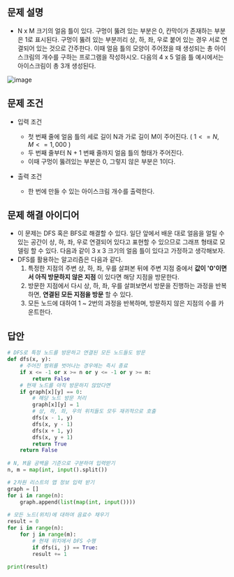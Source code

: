 ## 문제 설명
* N	x	M	크기의	얼음 틀이	있다.	구멍이	뚫려 있는	부분은	0, 칸막이가	존재하는 부분은 1로	표시된다.	구멍이	뚫려 있는	부분끼리 상, 하, 좌, 우로 붙어	있는 경우	서로 연결되어	있는 것으로 간주한다. 이때	얼음 틀의	모양이	주어졌을 때 생성되는	총	아이스크림의 개수를 구하는 프로그램을 작성하시오. 다음의	4 x 5	얼음 틀 예시에서는 아이스크림이	총	3개 생성된다.

![image](https://user-images.githubusercontent.com/78528903/180169261-3cd45235-1899-45d9-9f3d-74614a4af38c.png)

## 문제 조건
* 입력 조건
  * 첫 번째 줄에 얼음 틀의 세로 길이 N과 가로 길이 M이 주어진다. ( $1 <= N, M <= 1,000$ )
  * 두 번째 줄부터 N + 1 번째 줄까지 얼음 틀의 형태가 주어진다.
  * 이때 구멍이 뚫려있는 부분은 0, 그렇지 않은 부분은 1이다.

* 출력 조건
  *  한 번에 만들 수 있는 아이스크림 개수를 출력한다.

## 문제 해결 아이디어
* 이 문제는 DFS 혹은 BFS로 해결할 수 있다. 일단 앞에서 배운 대로 얼음을 얼릴 수 있는 공간이 상, 하, 좌, 우로 연결되어 있다고 표현할 수 있으므로 그래프 형태로 모델링 할 수 있다. 다음과 같이 3 x 3 크기의 얼음 틀이 있다고 가정하고 생각해보자. 
* DFS를 활용하는 알고리즘은 다음과 같다.
  1. 특정한 지점의 주변 상, 하, 좌, 우를 살펴본 뒤에 주변 지점 중에서 **값이 '0'이면서 아직 방문하지 않은 지점** 이 있다면 해당 지점을 방문한다.
  2. 방문한 지점에서 다시 상, 하, 좌, 우를 살펴보면서 방문을 진행하는 과정을 반복하면, **연결된 모든 지점을 방문** 할 수 있다.
  3. 모든 노드에 대하여 1 ~ 2번의 과정을 반복하며, 방문하지 않은 지점의 수를 카운트한다.

## 답안
```python
# DFS로 특정 노드를 방문하고 연결된 모든 노드들도 방문
def dfs(x, y):
    # 주어진 범위를 벗어나는 경우에는 즉시 종료
    if x <= -1 or x >= n or y <= -1 or y >= m:
        return False
    # 현재 노드를 아직 방문하지 않았다면
    if graph[x][y] == 0:
        # 해당 노드 방문 처리
        graph[x][y] = 1
        # 상, 하, 좌, 우의 위치들도 모두 재귀적으로 호출
        dfs(x - 1, y)
        dfs(x, y - 1)
        dfs(x + 1, y)
        dfs(x, y + 1)
        return True
    return False
  
# N, M을 공백을 기준으로 구분하여 입력받기
n, m = map(int, input().split())

# 2차원 리스트의 맵 정보 입력 받기
graph = []
for i in range(n):
    graph.append(list(map(int, input())))
  
# 모든 노드(위치)에 대하여 음료수 채우기
result = 0
for i in range(n):
    for j in range(m):
        # 현재 위치에서 DFS 수행
        if dfs(i, j) == True:
        result += 1
      
print(result)
```
